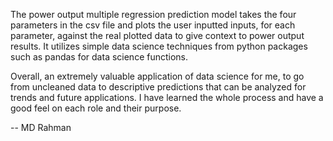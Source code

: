 The power output multiple regression prediction model takes the four parameters in the csv file and plots the user inputted inputs, for each parameter, against the real plotted data to give context to power output results. It utilizes simple data science techniques from python packages such as pandas for data science functions.

Overall, an extremely valuable application of data science for me, to go from uncleaned data to descriptive predictions that can be analyzed for trends and future applications. I have learned the whole process and have a good feel on each role and their purpose.

-- MD Rahman
